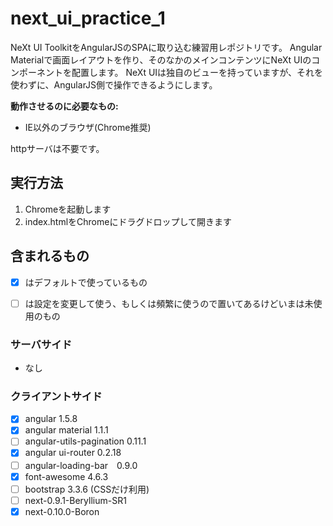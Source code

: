 next_ui_practice_1
==================

NeXt UI ToolkitをAngularJSのSPAに取り込む練習用レポジトリです。
Angular Materialで画面レイアウトを作り、そのなかのメインコンテンツにNeXt UIのコンポーネントを配置します。
NeXt UIは独自のビューを持っていますが、それを使わずに、AngularJS側で操作できるようにします。

**動作させるのに必要なもの:**

* IE以外のブラウザ(Chrome推奨)

httpサーバは不要です。


## 実行方法

1. Chromeを起動します
2. index.htmlをChromeにドラグドロップして開きます


## 含まれるもの

 - [x] はデフォルトで使っているもの
 - [ ] は設定を変更して使う、もしくは頻繁に使うので置いてあるけどいまは未使用のもの


### サーバサイド

- なし

### クライアントサイド

- [x] angular 1.5.8
- [x] angular material 1.1.1
- [ ] angular-utils-pagination 0.11.1
- [x] angular ui-router 0.2.18
- [ ] angular-loading-bar　0.9.0
- [x] font-awesome 4.6.3
- [ ] bootstrap 3.3.6 (CSSだけ利用)
- [ ] next-0.9.1-Beryllium-SR1
- [x] next-0.10.0-Boron
